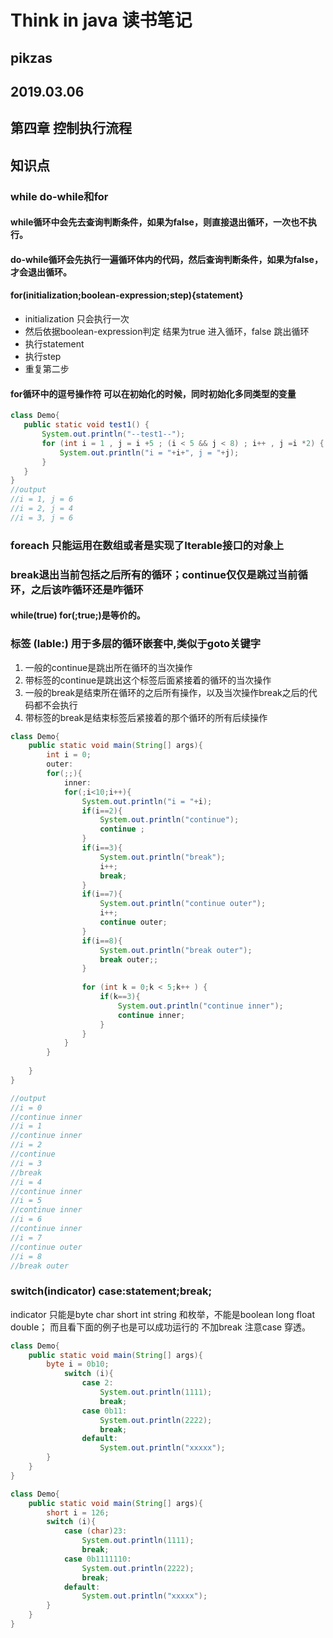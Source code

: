 # Think in java 读书笔记
## pikzas
## 2019.03.06
## 第四章 控制执行流程
## 知识点
### while do-while和for
#### while循环中会先去查询判断条件，如果为false，则直接退出循环，一次也不执行。
#### do-while循环会先执行一遍循环体内的代码，然后查询判断条件，如果为false，才会退出循环。
#### for(initialization;boolean-expression;step){statement}
* initialization 只会执行一次
* 然后依据boolean-expression判定 结果为true 进入循环，false 跳出循环
* 执行statement
* 执行step
* 重复第二步

#### for循环中的逗号操作符 可以在初始化的时候，同时初始化多<b>同类型</b>的变量
```java
class Demo{
   public static void test1() {
       System.out.println("--test1--");
       for (int i = 1 , j = i +5 ; (i < 5 && j < 8) ; i++ , j =i *2) {
           System.out.println("i = "+i+", j = "+j);
       } 
   }
}
//output
//i = 1, j = 6
//i = 2, j = 4
//i = 3, j = 6
```
### foreach 只能运用在数组或者是实现了Iterable接口的对象上

### break退出当前包括之后所有的循环；continue仅仅是跳过当前循环，之后该咋循环还是咋循环
#### while(true) for(;true;)是等价的。

### 标签 (lable:) 用于多层的循环嵌套中,类似于goto关键字
1. 一般的continue是跳出所在循环的当次操作
2. 带标签的continue是跳出这个标签后面紧接着的循环的当次操作
3. 一般的break是结束所在循环的之后所有操作，以及当次操作break之后的代码都不会执行
4. 带标签的break是结束标签后紧接着的那个循环的所有后续操作

```java
class Demo{
    public static void main(String[] args){
        int i = 0;
        outer:
        for(;;){
            inner:
            for(;i<10;i++){
                System.out.println("i = "+i);
                if(i==2){
                    System.out.println("continue");
                    continue ;
                }
                if(i==3){
                    System.out.println("break");
                    i++;
                    break;
                }
                if(i==7){
                    System.out.println("continue outer");
                    i++;
                    continue outer;
                }
                if(i==8){
                    System.out.println("break outer"); 
                    break outer;;
                }
                
                for (int k = 0;k < 5;k++ ) {
                    if(k==3){
                        System.out.println("continue inner");
                        continue inner;
                    }
                }
            }
        }
      
    }
}

//output
//i = 0
//continue inner
//i = 1
//continue inner
//i = 2
//continue
//i = 3
//break
//i = 4
//continue inner
//i = 5
//continue inner
//i = 6
//continue inner
//i = 7
//continue outer
//i = 8
//break outer
```

### switch(indicator) case:statement;break;
indicator 只能是byte char short int string 和枚举，不能是boolean long float double；
而且看下面的例子也是可以成功运行的
不加break 注意case 穿透。
```java
class Demo{
    public static void main(String[] args){
        byte i = 0b10;
            switch (i){
                case 2:
                    System.out.println(1111);
                    break;
                case 0b11:
                    System.out.println(2222);
                    break;
                default: 
                    System.out.println("xxxxx");
        }
    }
}
```
```java
class Demo{
    public static void main(String[] args){
        short i = 126;
        switch (i){
            case (char)23:
                System.out.println(1111);
                break;
            case 0b1111110:
                System.out.println(2222);
                break;
            default:
                System.out.println("xxxxx");
        }
    }
}
```
